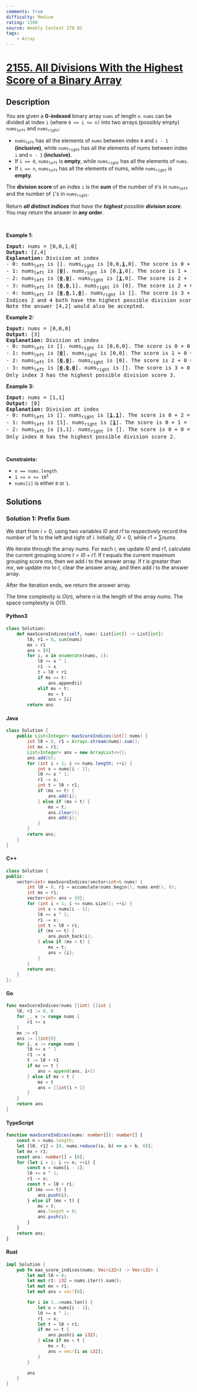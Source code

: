 ```yaml
---
comments: true
difficulty: Medium
rating: 1390
source: Weekly Contest 278 Q2
tags:
    - Array
---
```


<!-- problem:start -->

# [2155. All Divisions With the Highest Score of a Binary Array](https://leetcode.com/problems/all-divisions-with-the-highest-score-of-a-binary-array)

## Description

<!-- description:start -->

<p>You are given a <strong>0-indexed</strong> binary array <code>nums</code> of length <code>n</code>. <code>nums</code> can be divided at index <code>i</code> (where <code>0 &lt;= i &lt;= n)</code> into two arrays (possibly empty) <code>nums<sub>left</sub></code> and <code>nums<sub>right</sub></code>:</p>

<ul>
	<li><code>nums<sub>left</sub></code> has all the elements of <code>nums</code> between index <code>0</code> and <code>i - 1</code> <strong>(inclusive)</strong>, while <code>nums<sub>right</sub></code> has all the elements of nums between index <code>i</code> and <code>n - 1</code> <strong>(inclusive)</strong>.</li>
	<li>If <code>i == 0</code>, <code>nums<sub>left</sub></code> is <strong>empty</strong>, while <code>nums<sub>right</sub></code> has all the elements of <code>nums</code>.</li>
	<li>If <code>i == n</code>, <code>nums<sub>left</sub></code> has all the elements of nums, while <code>nums<sub>right</sub></code> is <strong>empty</strong>.</li>
</ul>

<p>The <strong>division score</strong> of an index <code>i</code> is the <strong>sum</strong> of the number of <code>0</code>&#39;s in <code>nums<sub>left</sub></code> and the number of <code>1</code>&#39;s in <code>nums<sub>right</sub></code>.</p>

<p>Return <em><strong>all distinct indices</strong> that have the <strong>highest</strong> possible <strong>division score</strong></em>. You may return the answer in <strong>any order</strong>.</p>

<p>&nbsp;</p>
<p><strong class="example">Example 1:</strong></p>

<pre>
<strong>Input:</strong> nums = [0,0,1,0]
<strong>Output:</strong> [2,4]
<strong>Explanation:</strong> Division at index
- 0: nums<sub>left</sub> is []. nums<sub>right</sub> is [0,0,<u><strong>1</strong></u>,0]. The score is 0 + 1 = 1.
- 1: nums<sub>left</sub> is [<u><strong>0</strong></u>]. nums<sub>right</sub> is [0,<u><strong>1</strong></u>,0]. The score is 1 + 1 = 2.
- 2: nums<sub>left</sub> is [<u><strong>0</strong></u>,<u><strong>0</strong></u>]. nums<sub>right</sub> is [<u><strong>1</strong></u>,0]. The score is 2 + 1 = 3.
- 3: nums<sub>left</sub> is [<u><strong>0</strong></u>,<u><strong>0</strong></u>,1]. nums<sub>right</sub> is [0]. The score is 2 + 0 = 2.
- 4: nums<sub>left</sub> is [<u><strong>0</strong></u>,<u><strong>0</strong></u>,1,<u><strong>0</strong></u>]. nums<sub>right</sub> is []. The score is 3 + 0 = 3.
Indices 2 and 4 both have the highest possible division score 3.
Note the answer [4,2] would also be accepted.</pre>

<p><strong class="example">Example 2:</strong></p>

<pre>
<strong>Input:</strong> nums = [0,0,0]
<strong>Output:</strong> [3]
<strong>Explanation:</strong> Division at index
- 0: nums<sub>left</sub> is []. nums<sub>right</sub> is [0,0,0]. The score is 0 + 0 = 0.
- 1: nums<sub>left</sub> is [<u><strong>0</strong></u>]. nums<sub>right</sub> is [0,0]. The score is 1 + 0 = 1.
- 2: nums<sub>left</sub> is [<u><strong>0</strong></u>,<u><strong>0</strong></u>]. nums<sub>right</sub> is [0]. The score is 2 + 0 = 2.
- 3: nums<sub>left</sub> is [<u><strong>0</strong></u>,<u><strong>0</strong></u>,<u><strong>0</strong></u>]. nums<sub>right</sub> is []. The score is 3 + 0 = 3.
Only index 3 has the highest possible division score 3.
</pre>

<p><strong class="example">Example 3:</strong></p>

<pre>
<strong>Input:</strong> nums = [1,1]
<strong>Output:</strong> [0]
<strong>Explanation:</strong> Division at index
- 0: nums<sub>left</sub> is []. nums<sub>right</sub> is [<u><strong>1</strong></u>,<u><strong>1</strong></u>]. The score is 0 + 2 = 2.
- 1: nums<sub>left</sub> is [1]. nums<sub>right</sub> is [<u><strong>1</strong></u>]. The score is 0 + 1 = 1.
- 2: nums<sub>left</sub> is [1,1]. nums<sub>right</sub> is []. The score is 0 + 0 = 0.
Only index 0 has the highest possible division score 2.
</pre>

<p>&nbsp;</p>
<p><strong>Constraints:</strong></p>

<ul>
	<li><code>n == nums.length</code></li>
	<li><code>1 &lt;= n &lt;= 10<sup>5</sup></code></li>
	<li><code>nums[i]</code> is either <code>0</code> or <code>1</code>.</li>
</ul>

<!-- description:end -->

## Solutions

<!-- solution:start -->

### Solution 1: Prefix Sum

We start from $i = 0$, using two variables $\textit{l0}$ and $\textit{r1}$ to respectively record the number of $1$s to the left and right of $i$. Initially, $\textit{l0} = 0$, while $\textit{r1} = \sum \textit{nums}$.

We iterate through the array $\textit{nums}$. For each $i$, we update $\textit{l0}$ and $\textit{r1}$, calculate the current grouping score $t = \textit{l0} + \textit{r1}$. If $t$ equals the current maximum grouping score $\textit{mx}$, then we add $i$ to the answer array. If $t$ is greater than $\textit{mx}$, we update $\textit{mx}$ to $t$, clear the answer array, and then add $i$ to the answer array.

After the iteration ends, we return the answer array.

The time complexity is $O(n)$, where $n$ is the length of the array $\textit{nums}$. The space complexity is $O(1)$.

<!-- tabs:start -->

#### Python3

```python
class Solution:
    def maxScoreIndices(self, nums: List[int]) -> List[int]:
        l0, r1 = 0, sum(nums)
        mx = r1
        ans = [0]
        for i, x in enumerate(nums, 1):
            l0 += x ^ 1
            r1 -= x
            t = l0 + r1
            if mx == t:
                ans.append(i)
            elif mx < t:
                mx = t
                ans = [i]
        return ans
```

#### Java

```java
class Solution {
    public List<Integer> maxScoreIndices(int[] nums) {
        int l0 = 0, r1 = Arrays.stream(nums).sum();
        int mx = r1;
        List<Integer> ans = new ArrayList<>();
        ans.add(0);
        for (int i = 1; i <= nums.length; ++i) {
            int x = nums[i - 1];
            l0 += x ^ 1;
            r1 -= x;
            int t = l0 + r1;
            if (mx == t) {
                ans.add(i);
            } else if (mx < t) {
                mx = t;
                ans.clear();
                ans.add(i);
            }
        }
        return ans;
    }
}
```

#### C++

```cpp
class Solution {
public:
    vector<int> maxScoreIndices(vector<int>& nums) {
        int l0 = 0, r1 = accumulate(nums.begin(), nums.end(), 0);
        int mx = r1;
        vector<int> ans = {0};
        for (int i = 1; i <= nums.size(); ++i) {
            int x = nums[i - 1];
            l0 += x ^ 1;
            r1 -= x;
            int t = l0 + r1;
            if (mx == t) {
                ans.push_back(i);
            } else if (mx < t) {
                mx = t;
                ans = {i};
            }
        }
        return ans;
    }
};
```

#### Go

```go
func maxScoreIndices(nums []int) []int {
	l0, r1 := 0, 0
	for _, x := range nums {
		r1 += x
	}
	mx := r1
	ans := []int{0}
	for i, x := range nums {
		l0 += x ^ 1
		r1 -= x
		t := l0 + r1
		if mx == t {
			ans = append(ans, i+1)
		} else if mx < t {
			mx = t
			ans = []int{i + 1}
		}
	}
	return ans
}
```

#### TypeScript

```ts
function maxScoreIndices(nums: number[]): number[] {
    const n = nums.length;
    let [l0, r1] = [0, nums.reduce((a, b) => a + b, 0)];
    let mx = r1;
    const ans: number[] = [0];
    for (let i = 1; i <= n; ++i) {
        const x = nums[i - 1];
        l0 += x ^ 1;
        r1 -= x;
        const t = l0 + r1;
        if (mx === t) {
            ans.push(i);
        } else if (mx < t) {
            mx = t;
            ans.length = 0;
            ans.push(i);
        }
    }
    return ans;
}
```

#### Rust

```rust
impl Solution {
    pub fn max_score_indices(nums: Vec<i32>) -> Vec<i32> {
        let mut l0 = 0;
        let mut r1: i32 = nums.iter().sum();
        let mut mx = r1;
        let mut ans = vec![0];

        for i in 1..=nums.len() {
            let x = nums[i - 1];
            l0 += x ^ 1;
            r1 -= x;
            let t = l0 + r1;
            if mx == t {
                ans.push(i as i32);
            } else if mx < t {
                mx = t;
                ans = vec![i as i32];
            }
        }

        ans
    }
}
```

<!-- tabs:end -->

<!-- solution:end -->

<!-- problem:end -->
